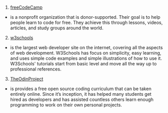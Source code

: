 1. <a href="https://www.freecodecamp.org/">freeCodeCamp</a>
- is a nonprofit organization that is donor-supported. Their goal is to help people learn to code for free. They achieve this through lessons, videos, articles, and study groups around the world.

2. <a href="https://www.w3schools.com/">w3schools</a>
- is the largest web developer site on the internet, covering all the aspects of web development. W3Schools has focus on simplicity, easy learning, and uses simple code examples and simple illustrations of how to use it. W3Schools' tutorials start from basic level and move all the way up to professional references.

3. <a href="https://www.theodinproject.com/home">TheOdinProject</a>
- is provides a free open source coding curriculum that can be taken entirely online. Since it’s inception, it has helped many students get hired as developers and has assisted countless others learn enough programming to work on their own personal projects.
